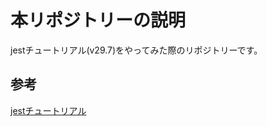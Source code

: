# 本リポジトリーの説明
jestチュートリアル(v29.7)をやってみた際のリポジトリーです。

## 参考
[jestチュートリアル](https://jestjs.io/ja/docs/getting-started)
